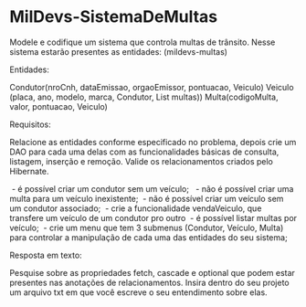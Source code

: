 # MilDevs-SistemaDeMultas
Modele e codifique um sistema que controla multas de trânsito. Nesse sistema estarão presentes as entidades: (mildevs-multas)

Entidades:

Condutor(nroCnh, dataEmissao, orgaoEmissor, pontuacao, Veiculo)
Veiculo (placa, ano, modelo, marca, Condutor, List<Multa> multas))
Multa(codigoMulta, valor, pontuacao, Veiculo)

Requisitos:

Relacione as entidades conforme especificado no problema, depois crie um DAO para cada uma delas com as funcionalidades básicas de consulta, listagem, inserção e remoção. Valide os relacionamentos criados pelo Hibernate.

 - é possível criar um condutor sem um veículo; 
 - não é possível criar uma multa para um veículo inexistente;
 - não é possível criar um veículo sem um condutor associado;
 - crie a funcionalidade vendaVeiculo, que transfere um veículo de um condutor pro outro
 - é possível listar multas por veículo;
 - crie um menu que tem 3 submenus (Condutor, Veículo, Multa) para controlar a manipulação de cada uma das entidades do seu sistema;


Resposta em texto:

Pesquise sobre as propriedades fetch, cascade e optional que podem estar presentes nas anotações de relacionamentos. Insira dentro do seu projeto um arquivo txt em que você escreve o seu entendimento sobre elas.
